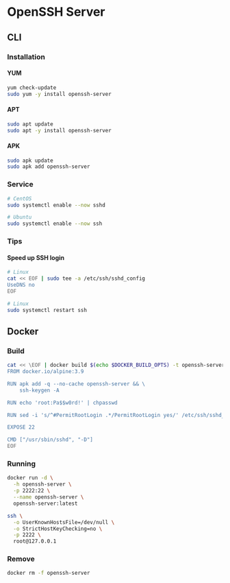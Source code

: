 # OpenSSH Server

## CLI

### Installation

#### YUM

```sh
yum check-update
sudo yum -y install openssh-server
```

#### APT

```sh
sudo apt update
sudo apt -y install openssh-server
```

#### APK

```sh
sudo apk update
sudo apk add openssh-server
```

### Service

```sh
# CentOS
sudo systemctl enable --now sshd

# Ubuntu
sudo systemctl enable --now ssh
```

### Tips

#### Speed up SSH login

```sh
# Linux
cat << EOF | sudo tee -a /etc/ssh/sshd_config
UseDNS no
EOF
```

```sh
# Linux
sudo systemctl restart ssh
```

## Docker

### Build

```sh
cat << \EOF | docker build $(echo $DOCKER_BUILD_OPTS) -t openssh-server -
FROM docker.io/alpine:3.9

RUN apk add -q --no-cache openssh-server && \
    ssh-keygen -A

RUN echo 'root:Pa$$w0rd!' | chpasswd

RUN sed -i 's/^#PermitRootLogin .*/PermitRootLogin yes/' /etc/ssh/sshd_config

EXPOSE 22

CMD ["/usr/sbin/sshd", "-D"]
EOF
```

### Running

```sh
docker run -d \
  -h openssh-server \
  -p 2222:22 \
  --name openssh-server \
  openssh-server:latest
```

```sh
ssh \
  -o UserKnownHostsFile=/dev/null \
  -o StrictHostKeyChecking=no \
  -p 2222 \
  root@127.0.0.1
```

### Remove

```sh
docker rm -f openssh-server
```
